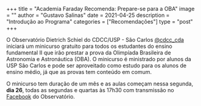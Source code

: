 +++
title = "Academia Faraday Recomenda: Prepare-se para a OBA"
image = ""
author = "Gustavo Salinas"
date = 2021-04-25
description = "Introdução ao Programa"
categories = ["Recomendações"]
type = "post"
+++

O Observatório Dietrich Schiel do CDCC/USP - São Carlos [@cdcc_cda](https://www.instagram.com/cdcc_cda/) iniciará um minicurso gratuito para todos os estudantes do ensino fundamental II que irão prestar a prova da Olimpíada Brasileira de Astronomia e Astronáutica (OBA). O minicurso é ministrado por alunos da USP São Carlos e pode ser aproveitado como estudo para os alunos de ensino médio, já que as provas tem conteúdo em comum. 

O minicurso tem duração de um mês e as aulas começam nessa segunda, **dia 26**, todas as segundas e quartas às 17h30 com transmissão no [Facebook](https://www.facebook.com/cdcccda/) do Observatório.
